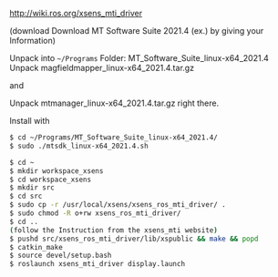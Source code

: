 http://wiki.ros.org/xsens_mti_driver

(download Download MT Software Suite 2021.4 (ex.) by giving your Information)

Unpack into `~/Programs` Folder: MT_Software_Suite_linux-x64_2021.4
Unpack magfieldmapper_linux-x64_2021.4.tar.gz

and

Unpack mtmanager_linux-x64_2021.4.tar.gz right there.

Install with 
```bash
$ cd ~/Programs/MT_Software_Suite_linux-x64_2021.4/
$ sudo ./mtsdk_linux-x64_2021.4.sh
```

```bash
$ cd ~
$ mkdir workspace_xsens
$ cd workspace_xsens
$ mkdir src
$ cd src
$ sudo cp -r /usr/local/xsens/xsens_ros_mti_driver/ .
$ sudo chmod -R o+rw xsens_ros_mti_driver/
$ cd ..
(follow the Instruction from the xsens_mti website)
$ pushd src/xsens_ros_mti_driver/lib/xspublic && make && popd
$ catkin_make
$ source devel/setup.bash
$ roslaunch xsens_mti_driver display.launch
```
